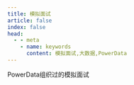 ```yaml
---
title: 模拟面试
article: false
index: false
head:
  - - meta
    - name: keywords
      content: 模拟面试,大数据,PowerData
---
```


PowerData组织过的模拟面试

<!-- more -->

<AutoCatalog />
